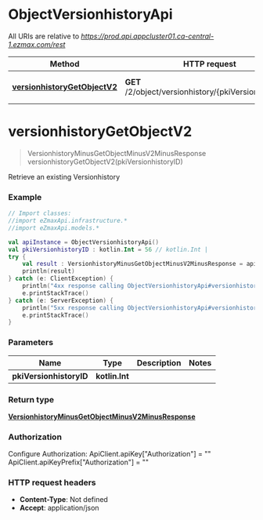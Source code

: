 # ObjectVersionhistoryApi

All URIs are relative to *https://prod.api.appcluster01.ca-central-1.ezmax.com/rest*

Method | HTTP request | Description
------------- | ------------- | -------------
[**versionhistoryGetObjectV2**](ObjectVersionhistoryApi.md#versionhistoryGetObjectV2) | **GET** /2/object/versionhistory/{pkiVersionhistoryID} | Retrieve an existing Versionhistory


<a id="versionhistoryGetObjectV2"></a>
# **versionhistoryGetObjectV2**
> VersionhistoryMinusGetObjectMinusV2MinusResponse versionhistoryGetObjectV2(pkiVersionhistoryID)

Retrieve an existing Versionhistory



### Example
```kotlin
// Import classes:
//import eZmaxApi.infrastructure.*
//import eZmaxApi.models.*

val apiInstance = ObjectVersionhistoryApi()
val pkiVersionhistoryID : kotlin.Int = 56 // kotlin.Int | 
try {
    val result : VersionhistoryMinusGetObjectMinusV2MinusResponse = apiInstance.versionhistoryGetObjectV2(pkiVersionhistoryID)
    println(result)
} catch (e: ClientException) {
    println("4xx response calling ObjectVersionhistoryApi#versionhistoryGetObjectV2")
    e.printStackTrace()
} catch (e: ServerException) {
    println("5xx response calling ObjectVersionhistoryApi#versionhistoryGetObjectV2")
    e.printStackTrace()
}
```

### Parameters

Name | Type | Description  | Notes
------------- | ------------- | ------------- | -------------
 **pkiVersionhistoryID** | **kotlin.Int**|  |

### Return type

[**VersionhistoryMinusGetObjectMinusV2MinusResponse**](VersionhistoryMinusGetObjectMinusV2MinusResponse.md)

### Authorization


Configure Authorization:
    ApiClient.apiKey["Authorization"] = ""
    ApiClient.apiKeyPrefix["Authorization"] = ""

### HTTP request headers

 - **Content-Type**: Not defined
 - **Accept**: application/json

